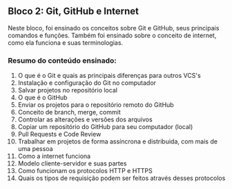## Bloco 2: Git, GitHub e Internet

Neste bloco, foi ensinado os conceitos sobre Git e GitHub, seus principais comandos e funções. Também foi ensinado sobre o conceito de internet, como ela funciona e suas terminologias.

### Resumo do conteúdo ensinado:

1. O que é o Git e quais as principais diferenças para outros VCS's
2. Instalação e configuração do Git no computador
3. Salvar projetos no repositório local
4. O que é o GitHub
5. Enviar os projetos para o repositório remoto do GitHub
6. Conceito de branch, merge, commit
7. Controlar as alterações e versões dos arquivos
8. Copiar um repositório do GitHub para seu computador (local)
9. Pull Requests e Code Review
10. Trabalhar em projetos de forma assíncrona e distribuida, com mais de uma pessoa
11. Como a internet funciona
12. Modelo cliente-servidor e suas partes
13. Como funcionam os protocolos HTTP e HTTPS
14. Quais os tipos de requisição podem ser feitos através desses protocolos
